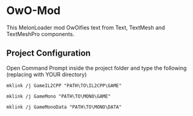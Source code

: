 # OwO-Mod
This MelonLoader mod OwOifies text from Text, TextMesh and TextMeshPro components.


## Project Configuration
Open Command Prompt inside the project folder and type the following (replacing with YOUR directory)

```mklink /j GameIL2CPP "PATH\TO\IL2CPP\GAME"```

```mklink /j GameMono "PATH\TO\MONO\GAME"```

```mklink /j GameMonoData "PATH\TO\MONO\DATA"```